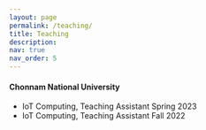 ```yaml
---
layout: page
permalink: /teaching/
title: Teaching
description:
nav: true
nav_order: 5
---
```


<div>
    <h4>Chonnam National University</h4>
    <ul>
        <li>IoT Computing, Teaching Assistant Spring 2023</li>
        <li>IoT Computing, Teaching Assistant Fall 2022</li>
    </ul>
</div>